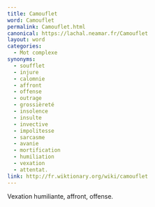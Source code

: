 ```yaml
---
title: Camouflet
word: Camouflet
permalink: Camouflet.html
canonical: https://lachal.neamar.fr/Camouflet
layout: word
categories:
  - Mot complexe
synonyms:
  - soufflet
  - injure
  - calomnie
  - affront
  - offense
  - outrage
  - grossièreté
  - insolence
  - insulte
  - invective
  - impolitesse
  - sarcasme
  - avanie
  - mortification
  - humiliation
  - vexation
  - attentat.
link: http://fr.wiktionary.org/wiki/camouflet
---
```


Vexation humiliante, affront, offense.

